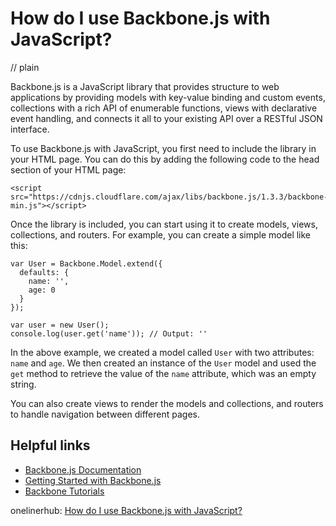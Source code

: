 # How do I use Backbone.js with JavaScript?
// plain

Backbone.js is a JavaScript library that provides structure to web applications by providing models with key-value binding and custom events, collections with a rich API of enumerable functions, views with declarative event handling, and connects it all to your existing API over a RESTful JSON interface.

To use Backbone.js with JavaScript, you first need to include the library in your HTML page. You can do this by adding the following code to the head section of your HTML page:
```
<script src="https://cdnjs.cloudflare.com/ajax/libs/backbone.js/1.3.3/backbone-min.js"></script>
```

Once the library is included, you can start using it to create models, views, collections, and routers. For example, you can create a simple model like this:
```
var User = Backbone.Model.extend({
  defaults: {
    name: '',
    age: 0
  }
});

var user = new User();
console.log(user.get('name')); // Output: ''
```

In the above example, we created a model called `User` with two attributes: `name` and `age`. We then created an instance of the `User` model and used the `get` method to retrieve the value of the `name` attribute, which was an empty string.

You can also create views to render the models and collections, and routers to handle navigation between different pages.

## Helpful links
- [Backbone.js Documentation](http://backbonejs.org/)
- [Getting Started with Backbone.js](https://scotch.io/tutorials/getting-started-with-backbone-js)
- [Backbone Tutorials](https://www.tutorialspoint.com/backbonejs/index.htm)

onelinerhub: [How do I use Backbone.js with JavaScript?](https://onelinerhub.com/backbone.js/how-do-i-use-backbone-js-with-javascript)